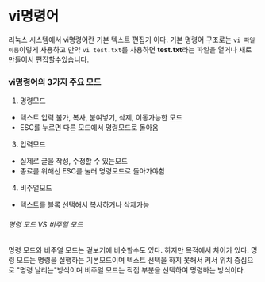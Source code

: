 # **vi**명령어

리눅스 시스템에서 vi명령어란 기본 텍스트 편집기 이다. 기본 명령어 구조로는 `vi 파일이름`이렇게 사용하고 만약 `vi test.txt`를 사용하면 **test.txt**라는 파일을 열거나 새로 만들어서 편집할수있습니다.
### vi명령어의 3가지 주요 모드
1. 명령모드
  - 텍스트 입력 불가, 복사, 붙여넣기, 삭제, 이동가능한 모드
  - ESC를 누르면 다른 모드에서 명령모드로 돌아옴
3. 입력모드
  - 실제로 글을 작성, 수정할 수 있는모드
  - 종료를 위해선 ESC를 눌러 명령모드로 돌아가야함
4. 비주얼모드
  - 텍스트를 블록 선택해서 복사하거나 삭제가능

###### 명령 모드 VS 비주얼 모드

명령 모드와 비주얼 모드는 겉보기에 비슷할수도 있다. 하지만 목적에서 차이가 있다.
명령 모드는 명령을 실행하는 기본모드이며 텍스트 선택을 하지 못해서 커서 위치 중심으로 "명령 날리는"방식이며 비주얼 모드는 직접 부분을 선택하여 명령하는 방식이다.
